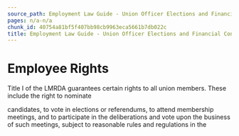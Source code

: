 ```yaml
---
source_path: Employment Law Guide - Union Officer Elections and Financial Controls.md
pages: n/a-n/a
chunk_id: 40754a81bf5f407bb98cb9963eca5661b7db022c
title: Employment Law Guide - Union Officer Elections and Financial Controls
---
```

# Employee Rights

Title I of the LMRDA guarantees certain rights to all union members. These include the right to nominate

candidates, to vote in elections or referendums, to attend membership meetings, and to participate in the deliberations and vote upon the business of such meetings, subject to reasonable rules and regulations in the
